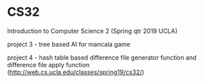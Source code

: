# CS32
Introduction to Computer Science 2 (Spring qtr 2019 UCLA)

project 3 - tree based AI for mancala game

project 4 - hash table based difference file generator function and difference file apply function
(http://web.cs.ucla.edu/classes/spring19/cs32/)
